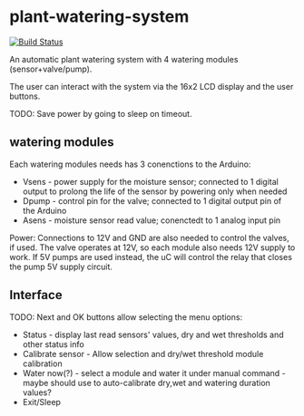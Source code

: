 # plant-watering-system

[![Build Status](https://travis-ci.com/uCautomation/plant-watering-system.svg?branch=master)](https://travis-ci.com/uCautomation/plant-watering-system)

An automatic plant watering system with 4 watering modules (sensor+valve/pump).

The user can interact with the system via the 16x2 LCD display and the user buttons.

TODO: Save power by going to sleep on timeout.

## watering modules

Each watering modules needs has 3 conenctions to the Arduino:
- Vsens - power supply for the moisture sensor; connected to 1 digital output to prolong the life of the sensor by powering only when needed
- Dpump - control pin for the valve; connected to 1 digital output pin of the Arduino
- Asens - moisture sensor read value; conenctedt to 1 analog input pin

Power:
Connections to 12V and GND are also needed to control the valves, if used. The valve operates at 12V, so each module also needs 12V supply to work.
If 5V pumps are used instead, the uC will control the relay that closes the pump 5V supply circuit.

## Interface

TODO: Next and OK buttons allow selecting the menu options:

* Status - display last read sensors' values, dry and wet thresholds and other status info
* Calibrate sensor - Allow selection and dry/wet threshold module calibration
* Water now(?) - select a module and water it under manual command - maybe should use to auto-calibrate dry,wet and watering duration values?
* Exit/Sleep
